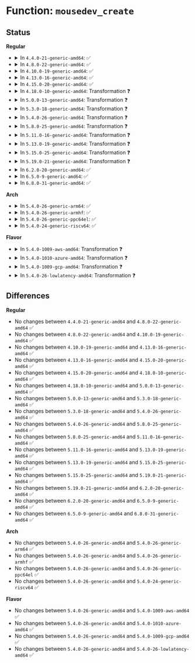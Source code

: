 # Function: <code>mousedev_create</code>

## Status
<b>Regular</b>
<ul>
<li>
<details>
<summary>In <code>4.4.0-21-generic-amd64</code>: ✅</summary>

```c
struct mousedev * mousedev_create(struct input_dev * dev, struct input_handler * handler, bool mixdev)
```

```json
{
  "name": "mousedev_create",
  "collision_type": "Unique Static",
  "inline_type": "No",
  "funcs": [
    {
      "addr": 18446744071585580112,
      "name": "mousedev_create",
      "external": false,
      "loc": "drivers/input/mousedev.c:840",
      "file": "drivers/input/mousedev.c",
      "inline": "seen, unknown",
      "caller_inline": [],
      "caller_func": [
        "drivers/input/mousedev.c:mousedev_connect"
      ]
    }
  ],
  "symbols": [
    {
      "addr": 18446744071585580112,
      "name": "mousedev_create",
      "section": ".text",
      "bind": "STB_LOCAL",
      "size": 868
    }
  ]
}
```
</details>
</li>
<li>
<details>
<summary>In <code>4.8.0-22-generic-amd64</code>: ✅</summary>

```c
struct mousedev * mousedev_create(struct input_dev * dev, struct input_handler * handler, bool mixdev)
```

```json
{
  "name": "mousedev_create",
  "collision_type": "Unique Static",
  "inline_type": "No",
  "funcs": [
    {
      "addr": 18446744071585974432,
      "name": "mousedev_create",
      "external": false,
      "loc": "drivers/input/mousedev.c:840",
      "file": "drivers/input/mousedev.c",
      "inline": "seen, unknown",
      "caller_inline": [],
      "caller_func": [
        "drivers/input/mousedev.c:mousedev_connect"
      ]
    }
  ],
  "symbols": [
    {
      "addr": 18446744071585974432,
      "name": "mousedev_create",
      "section": ".text",
      "bind": "STB_LOCAL",
      "size": 868
    }
  ]
}
```
</details>
</li>
<li>
<details>
<summary>In <code>4.10.0-19-generic-amd64</code>: ✅</summary>

```c
struct mousedev * mousedev_create(struct input_dev * dev, struct input_handler * handler, bool mixdev)
```

```json
{
  "name": "mousedev_create",
  "collision_type": "Unique Static",
  "inline_type": "No",
  "funcs": [
    {
      "addr": 18446744071586162752,
      "name": "mousedev_create",
      "external": false,
      "loc": "drivers/input/mousedev.c:840",
      "file": "drivers/input/mousedev.c",
      "inline": "seen, unknown",
      "caller_inline": [],
      "caller_func": [
        "drivers/input/mousedev.c:mousedev_connect"
      ]
    }
  ],
  "symbols": [
    {
      "addr": 18446744071586162752,
      "name": "mousedev_create",
      "section": ".text",
      "bind": "STB_LOCAL",
      "size": 868
    }
  ]
}
```
</details>
</li>
<li>
<details>
<summary>In <code>4.13.0-16-generic-amd64</code>: ✅</summary>

```c
struct mousedev * mousedev_create(struct input_dev * dev, struct input_handler * handler, bool mixdev)
```

```json
{
  "name": "mousedev_create",
  "collision_type": "Unique Static",
  "inline_type": "No",
  "funcs": [
    {
      "addr": 18446744071586251472,
      "name": "mousedev_create",
      "external": false,
      "loc": "drivers/input/mousedev.c:838",
      "file": "drivers/input/mousedev.c",
      "inline": "seen, unknown",
      "caller_inline": [],
      "caller_func": [
        "drivers/input/mousedev.c:mousedev_connect"
      ]
    }
  ],
  "symbols": [
    {
      "addr": 18446744071586251472,
      "name": "mousedev_create",
      "section": ".text",
      "bind": "STB_LOCAL",
      "size": 751
    }
  ]
}
```
</details>
</li>
<li>
<details>
<summary>In <code>4.15.0-20-generic-amd64</code>: ✅</summary>

```c
struct mousedev * mousedev_create(struct input_dev * dev, struct input_handler * handler, bool mixdev)
```

```json
{
  "name": "mousedev_create",
  "collision_type": "Unique Static",
  "inline_type": "No",
  "funcs": [
    {
      "addr": 18446744071586714960,
      "name": "mousedev_create",
      "external": false,
      "loc": "drivers/input/mousedev.c:844",
      "file": "drivers/input/mousedev.c",
      "inline": "seen, unknown",
      "caller_inline": [],
      "caller_func": [
        "drivers/input/mousedev.c:mousedev_connect"
      ]
    }
  ],
  "symbols": [
    {
      "addr": 18446744071586714960,
      "name": "mousedev_create",
      "section": ".text",
      "bind": "STB_LOCAL",
      "size": 751
    }
  ]
}
```
</details>
</li>
<li>
<details>
<summary>In <code>4.18.0-10-generic-amd64</code>: Transformation ❓</summary>

```c
struct mousedev * mousedev_create(struct input_dev * dev, struct input_handler * handler, bool mixdev)
```

```json
{
  "name": "mousedev_create",
  "collision_type": "Unique Static",
  "inline_type": "No",
  "funcs": [
    {
      "addr": 0,
      "name": "mousedev_create",
      "external": false,
      "loc": "drivers/input/mousedev.c:844",
      "file": "drivers/input/mousedev.c",
      "inline": "seen, unknown",
      "caller_inline": [],
      "caller_func": [
        "drivers/input/mousedev.c:mousedev_init",
        "drivers/input/mousedev.c:mousedev_connect"
      ]
    }
  ],
  "symbols": [
    {
      "addr": 18446744071586981952,
      "name": "mousedev_create",
      "section": ".text",
      "bind": "STB_LOCAL",
      "size": 722
    },
    {
      "addr": 18446744071586983182,
      "name": "mousedev_create.cold.11",
      "section": ".text",
      "bind": "STB_LOCAL",
      "size": 44
    }
  ]
}
```
</details>
</li>
<li>
<details>
<summary>In <code>5.0.0-13-generic-amd64</code>: Transformation ❓</summary>

```c
struct mousedev * mousedev_create(struct input_dev * dev, struct input_handler * handler, bool mixdev)
```

```json
{
  "name": "mousedev_create",
  "collision_type": "Unique Static",
  "inline_type": "No",
  "funcs": [
    {
      "addr": 0,
      "name": "mousedev_create",
      "external": false,
      "loc": "drivers/input/mousedev.c:845",
      "file": "drivers/input/mousedev.c",
      "inline": "seen, unknown",
      "caller_inline": [],
      "caller_func": [
        "drivers/input/mousedev.c:mousedev_init",
        "drivers/input/mousedev.c:mousedev_connect"
      ]
    }
  ],
  "symbols": [
    {
      "addr": 18446744071587142784,
      "name": "mousedev_create",
      "section": ".text",
      "bind": "STB_LOCAL",
      "size": 724
    },
    {
      "addr": 18446744071587144364,
      "name": "mousedev_create.cold.12",
      "section": ".text",
      "bind": "STB_LOCAL",
      "size": 44
    }
  ]
}
```
</details>
</li>
<li>
<details>
<summary>In <code>5.3.0-18-generic-amd64</code>: Transformation ❓</summary>

```c
struct mousedev * mousedev_create(struct input_dev * dev, struct input_handler * handler, bool mixdev)
```

```json
{
  "name": "mousedev_create",
  "collision_type": "Unique Static",
  "inline_type": "No",
  "funcs": [
    {
      "addr": 0,
      "name": "mousedev_create",
      "external": false,
      "loc": "drivers/input/mousedev.c:842",
      "file": "drivers/input/mousedev.c",
      "inline": "seen, unknown",
      "caller_inline": [],
      "caller_func": [
        "drivers/input/mousedev.c:mousedev_init",
        "drivers/input/mousedev.c:mousedev_connect"
      ]
    }
  ],
  "symbols": [
    {
      "addr": 18446744071587406304,
      "name": "mousedev_create",
      "section": ".text",
      "bind": "STB_LOCAL",
      "size": 724
    },
    {
      "addr": 18446744071587409332,
      "name": "mousedev_create.cold",
      "section": ".text",
      "bind": "STB_LOCAL",
      "size": 44
    }
  ]
}
```
</details>
</li>
<li>
<details>
<summary>In <code>5.4.0-26-generic-amd64</code>: Transformation ❓</summary>

```c
struct mousedev * mousedev_create(struct input_dev * dev, struct input_handler * handler, bool mixdev)
```

```json
{
  "name": "mousedev_create",
  "collision_type": "Unique Static",
  "inline_type": "No",
  "funcs": [
    {
      "addr": 0,
      "name": "mousedev_create",
      "external": false,
      "loc": "drivers/input/mousedev.c:842",
      "file": "drivers/input/mousedev.c",
      "inline": "seen, unknown",
      "caller_inline": [],
      "caller_func": [
        "drivers/input/mousedev.c:mousedev_init",
        "drivers/input/mousedev.c:mousedev_connect"
      ]
    }
  ],
  "symbols": [
    {
      "addr": 18446744071587609456,
      "name": "mousedev_create",
      "section": ".text",
      "bind": "STB_LOCAL",
      "size": 724
    },
    {
      "addr": 18446744071587612484,
      "name": "mousedev_create.cold",
      "section": ".text",
      "bind": "STB_LOCAL",
      "size": 44
    }
  ]
}
```
</details>
</li>
<li>
<details>
<summary>In <code>5.8.0-25-generic-amd64</code>: Transformation ❓</summary>

```c
struct mousedev * mousedev_create(struct input_dev * dev, struct input_handler * handler, bool mixdev)
```

```json
{
  "name": "mousedev_create",
  "collision_type": "Unique Static",
  "inline_type": "No",
  "funcs": [
    {
      "addr": 0,
      "name": "mousedev_create",
      "external": false,
      "loc": "drivers/input/mousedev.c:842",
      "file": "drivers/input/mousedev.c",
      "inline": "seen, unknown",
      "caller_inline": [],
      "caller_func": [
        "drivers/input/mousedev.c:mousedev_init",
        "drivers/input/mousedev.c:mousedev_connect"
      ]
    }
  ],
  "symbols": [
    {
      "addr": 18446744071588472592,
      "name": "mousedev_create",
      "section": ".text",
      "bind": "STB_LOCAL",
      "size": 724
    },
    {
      "addr": 18446744071588476045,
      "name": "mousedev_create.cold",
      "section": ".text",
      "bind": "STB_LOCAL",
      "size": 44
    }
  ]
}
```
</details>
</li>
<li>
<details>
<summary>In <code>5.11.0-16-generic-amd64</code>: Transformation ❓</summary>

```c
struct mousedev * mousedev_create(struct input_dev * dev, struct input_handler * handler, bool mixdev)
```

```json
{
  "name": "mousedev_create",
  "collision_type": "Unique Static",
  "inline_type": "No",
  "funcs": [
    {
      "addr": 0,
      "name": "mousedev_create",
      "external": false,
      "loc": "drivers/input/mousedev.c:842",
      "file": "drivers/input/mousedev.c",
      "inline": "seen, unknown",
      "caller_inline": [],
      "caller_func": [
        "drivers/input/mousedev.c:mousedev_init",
        "drivers/input/mousedev.c:mousedev_connect"
      ]
    }
  ],
  "symbols": [
    {
      "addr": 18446744071588502192,
      "name": "mousedev_create",
      "section": ".text",
      "bind": "STB_LOCAL",
      "size": 724
    },
    {
      "addr": 18446744071591572651,
      "name": "mousedev_create.cold",
      "section": ".text",
      "bind": "STB_LOCAL",
      "size": 44
    }
  ]
}
```
</details>
</li>
<li>
<details>
<summary>In <code>5.13.0-19-generic-amd64</code>: Transformation ❓</summary>

```c
struct mousedev * mousedev_create(struct input_dev * dev, struct input_handler * handler, bool mixdev)
```

```json
{
  "name": "mousedev_create",
  "collision_type": "Unique Static",
  "inline_type": "No",
  "funcs": [
    {
      "addr": 0,
      "name": "mousedev_create",
      "external": false,
      "loc": "drivers/input/mousedev.c:842",
      "file": "drivers/input/mousedev.c",
      "inline": "seen, unknown",
      "caller_inline": [],
      "caller_func": [
        "drivers/input/mousedev.c:mousedev_init",
        "drivers/input/mousedev.c:mousedev_connect"
      ]
    }
  ],
  "symbols": [
    {
      "addr": 18446744071588386896,
      "name": "mousedev_create",
      "section": ".text",
      "bind": "STB_LOCAL",
      "size": 710
    },
    {
      "addr": 18446744071591515521,
      "name": "mousedev_create.cold",
      "section": ".text",
      "bind": "STB_LOCAL",
      "size": 44
    }
  ]
}
```
</details>
</li>
<li>
<details>
<summary>In <code>5.15.0-25-generic-amd64</code>: Transformation ❓</summary>

```c
struct mousedev * mousedev_create(struct input_dev * dev, struct input_handler * handler, bool mixdev)
```

```json
{
  "name": "mousedev_create",
  "collision_type": "Unique Static",
  "inline_type": "No",
  "funcs": [
    {
      "addr": 0,
      "name": "mousedev_create",
      "external": false,
      "loc": "drivers/input/mousedev.c:842",
      "file": "drivers/input/mousedev.c",
      "inline": "seen, unknown",
      "caller_inline": [],
      "caller_func": [
        "drivers/input/mousedev.c:mousedev_init",
        "drivers/input/mousedev.c:mousedev_connect"
      ]
    }
  ],
  "symbols": [
    {
      "addr": 18446744071589051488,
      "name": "mousedev_create",
      "section": ".text",
      "bind": "STB_LOCAL",
      "size": 710
    },
    {
      "addr": 18446744071592621535,
      "name": "mousedev_create.cold",
      "section": ".text",
      "bind": "STB_LOCAL",
      "size": 44
    }
  ]
}
```
</details>
</li>
<li>
<details>
<summary>In <code>5.19.0-21-generic-amd64</code>: Transformation ❓</summary>

```c
struct mousedev * mousedev_create(struct input_dev * dev, struct input_handler * handler, bool mixdev)
```

```json
{
  "name": "mousedev_create",
  "collision_type": "Unique Static",
  "inline_type": "No",
  "funcs": [
    {
      "addr": 0,
      "name": "mousedev_create",
      "external": false,
      "loc": "drivers/input/mousedev.c:842",
      "file": "drivers/input/mousedev.c",
      "inline": "seen, unknown",
      "caller_inline": [],
      "caller_func": [
        "drivers/input/mousedev.c:mousedev_init",
        "drivers/input/mousedev.c:mousedev_connect"
      ]
    }
  ],
  "symbols": [
    {
      "addr": 18446744071590494048,
      "name": "mousedev_create",
      "section": ".text",
      "bind": "STB_LOCAL",
      "size": 711
    },
    {
      "addr": 18446744071594505423,
      "name": "mousedev_create.cold",
      "section": ".text",
      "bind": "STB_LOCAL",
      "size": 44
    }
  ]
}
```
</details>
</li>
<li>
<details>
<summary>In <code>6.2.0-20-generic-amd64</code>: ✅</summary>

```c
struct mousedev * mousedev_create(struct input_dev * dev, struct input_handler * handler, bool mixdev)
```

```json
{
  "name": "mousedev_create",
  "collision_type": "Unique Static",
  "inline_type": "No",
  "funcs": [
    {
      "addr": 18446744071592140208,
      "name": "mousedev_create",
      "external": false,
      "loc": "drivers/input/mousedev.c:842",
      "file": "drivers/input/mousedev.c",
      "inline": "seen, unknown",
      "caller_inline": [],
      "caller_func": [
        "drivers/input/mousedev.c:mousedev_init",
        "drivers/input/mousedev.c:mousedev_connect"
      ]
    }
  ],
  "symbols": [
    {
      "addr": 18446744071592140208,
      "name": "mousedev_create",
      "section": ".text",
      "bind": "STB_LOCAL",
      "size": 755
    }
  ]
}
```
</details>
</li>
<li>
<details>
<summary>In <code>6.5.0-9-generic-amd64</code>: ✅</summary>

```c
struct mousedev * mousedev_create(struct input_dev * dev, struct input_handler * handler, bool mixdev)
```

```json
{
  "name": "mousedev_create",
  "collision_type": "Unique Static",
  "inline_type": "No",
  "funcs": [
    {
      "addr": 18446744071592563616,
      "name": "mousedev_create",
      "external": false,
      "loc": "drivers/input/mousedev.c:842",
      "file": "drivers/input/mousedev.c",
      "inline": "seen, unknown",
      "caller_inline": [],
      "caller_func": [
        "drivers/input/mousedev.c:mousedev_init",
        "drivers/input/mousedev.c:mousedev_connect"
      ]
    }
  ],
  "symbols": [
    {
      "addr": 18446744071592563616,
      "name": "mousedev_create",
      "section": ".text",
      "bind": "STB_LOCAL",
      "size": 762
    }
  ]
}
```
</details>
</li>
<li>
<details>
<summary>In <code>6.8.0-31-generic-amd64</code>: ✅</summary>

```c
struct mousedev * mousedev_create(struct input_dev * dev, struct input_handler * handler, bool mixdev)
```

```json
{
  "name": "mousedev_create",
  "collision_type": "Unique Static",
  "inline_type": "No",
  "funcs": [
    {
      "addr": 18446744071593308144,
      "name": "mousedev_create",
      "external": false,
      "loc": "drivers/input/mousedev.c:842",
      "file": "drivers/input/mousedev.c",
      "inline": "seen, unknown",
      "caller_inline": [],
      "caller_func": [
        "drivers/input/mousedev.c:mousedev_init",
        "drivers/input/mousedev.c:mousedev_connect"
      ]
    }
  ],
  "symbols": [
    {
      "addr": 18446744071593308144,
      "name": "mousedev_create",
      "section": ".text",
      "bind": "STB_LOCAL",
      "size": 809
    }
  ]
}
```
</details>
</li>
</ul>
<b>Arch</b>
<ul>
<li>
<details>
<summary>In <code>5.4.0-26-generic-arm64</code>: ✅</summary>

```c
struct mousedev * mousedev_create(struct input_dev * dev, struct input_handler * handler, bool mixdev)
```

```json
{
  "name": "mousedev_create",
  "collision_type": "Unique Static",
  "inline_type": "No",
  "funcs": [
    {
      "addr": 18446603336500756592,
      "name": "mousedev_create",
      "external": false,
      "loc": "drivers/input/mousedev.c:842",
      "file": "drivers/input/mousedev.c",
      "inline": "seen, unknown",
      "caller_inline": [],
      "caller_func": [
        "drivers/input/mousedev.c:mousedev_init",
        "drivers/input/mousedev.c:mousedev_connect"
      ]
    }
  ],
  "symbols": [
    {
      "addr": 18446603336500756592,
      "name": "mousedev_create",
      "section": ".text",
      "bind": "STB_LOCAL",
      "size": 784
    }
  ]
}
```
</details>
</li>
<li>
<details>
<summary>In <code>5.4.0-26-generic-armhf</code>: ✅</summary>

```c
struct mousedev * mousedev_create(struct input_dev * dev, struct input_handler * handler, bool mixdev)
```

```json
{
  "name": "mousedev_create",
  "collision_type": "Unique Static",
  "inline_type": "No",
  "funcs": [
    {
      "addr": 3233273716,
      "name": "mousedev_create",
      "external": false,
      "loc": "drivers/input/mousedev.c:842",
      "file": "drivers/input/mousedev.c",
      "inline": "seen, unknown",
      "caller_inline": [],
      "caller_func": [
        "drivers/input/mousedev.c:mousedev_init",
        "drivers/input/mousedev.c:mousedev_connect"
      ]
    }
  ],
  "symbols": [
    {
      "addr": 3233273716,
      "name": "mousedev_create",
      "section": ".text",
      "bind": "STB_LOCAL",
      "size": 752
    }
  ]
}
```
</details>
</li>
<li>
<details>
<summary>In <code>5.4.0-26-generic-ppc64el</code>: ✅</summary>

```c
struct mousedev * mousedev_create(struct input_dev * dev, struct input_handler * handler, bool mixdev)
```

```json
{
  "name": "mousedev_create",
  "collision_type": "Unique Static",
  "inline_type": "No",
  "funcs": [
    {
      "addr": 13835058055294211648,
      "name": "mousedev_create",
      "external": false,
      "loc": "drivers/input/mousedev.c:842",
      "file": "drivers/input/mousedev.c",
      "inline": "seen, unknown",
      "caller_inline": [],
      "caller_func": [
        "drivers/input/mousedev.c:mousedev_init",
        "drivers/input/mousedev.c:mousedev_connect"
      ]
    }
  ],
  "symbols": [
    {
      "addr": 13835058055294211648,
      "name": "mousedev_create",
      "section": ".text",
      "bind": "STB_LOCAL",
      "size": 988
    }
  ]
}
```
</details>
</li>
<li>
<details>
<summary>In <code>5.4.0-24-generic-riscv64</code>: ✅</summary>

```c
struct mousedev * mousedev_create(struct input_dev * dev, struct input_handler * handler, bool mixdev)
```

```json
{
  "name": "mousedev_create",
  "collision_type": "Unique Static",
  "inline_type": "No",
  "funcs": [
    {
      "addr": 18446743936277596106,
      "name": "mousedev_create",
      "external": false,
      "loc": "drivers/input/mousedev.c:842",
      "file": "drivers/input/mousedev.c",
      "inline": "seen, unknown",
      "caller_inline": [],
      "caller_func": [
        "drivers/input/mousedev.c:mousedev_init",
        "drivers/input/mousedev.c:mousedev_connect"
      ]
    }
  ],
  "symbols": [
    {
      "addr": 18446743936277596106,
      "name": "mousedev_create",
      "section": ".text",
      "bind": "STB_LOCAL",
      "size": 708
    }
  ]
}
```
</details>
</li>
</ul>
<b>Flavor</b>
<ul>
<li>
<details>
<summary>In <code>5.4.0-1009-aws-amd64</code>: Transformation ❓</summary>

```c
struct mousedev * mousedev_create(struct input_dev * dev, struct input_handler * handler, bool mixdev)
```

```json
{
  "name": "mousedev_create",
  "collision_type": "Unique Static",
  "inline_type": "No",
  "funcs": [
    {
      "addr": 0,
      "name": "mousedev_create",
      "external": false,
      "loc": "drivers/input/mousedev.c:842",
      "file": "drivers/input/mousedev.c",
      "inline": "seen, unknown",
      "caller_inline": [],
      "caller_func": [
        "drivers/input/mousedev.c:mousedev_init",
        "drivers/input/mousedev.c:mousedev_connect"
      ]
    }
  ],
  "symbols": [
    {
      "addr": 18446744071587302272,
      "name": "mousedev_create",
      "section": ".text",
      "bind": "STB_LOCAL",
      "size": 724
    },
    {
      "addr": 18446744071587305300,
      "name": "mousedev_create.cold",
      "section": ".text",
      "bind": "STB_LOCAL",
      "size": 44
    }
  ]
}
```
</details>
</li>
<li>
<details>
<summary>In <code>5.4.0-1010-azure-amd64</code>: Transformation ❓</summary>

```c
struct mousedev * mousedev_create(struct input_dev * dev, struct input_handler * handler, bool mixdev)
```

```json
{
  "name": "mousedev_create",
  "collision_type": "Unique Static",
  "inline_type": "No",
  "funcs": [
    {
      "addr": 0,
      "name": "mousedev_create",
      "external": false,
      "loc": "drivers/input/mousedev.c:842",
      "file": "drivers/input/mousedev.c",
      "inline": "seen, unknown",
      "caller_inline": [],
      "caller_func": [
        "drivers/input/mousedev.c:mousedev_init",
        "drivers/input/mousedev.c:mousedev_connect"
      ]
    }
  ],
  "symbols": [
    {
      "addr": 18446744071587070656,
      "name": "mousedev_create",
      "section": ".text",
      "bind": "STB_LOCAL",
      "size": 724
    },
    {
      "addr": 18446744071587073684,
      "name": "mousedev_create.cold",
      "section": ".text",
      "bind": "STB_LOCAL",
      "size": 44
    }
  ]
}
```
</details>
</li>
<li>
<details>
<summary>In <code>5.4.0-1009-gcp-amd64</code>: Transformation ❓</summary>

```c
struct mousedev * mousedev_create(struct input_dev * dev, struct input_handler * handler, bool mixdev)
```

```json
{
  "name": "mousedev_create",
  "collision_type": "Unique Static",
  "inline_type": "No",
  "funcs": [
    {
      "addr": 0,
      "name": "mousedev_create",
      "external": false,
      "loc": "drivers/input/mousedev.c:842",
      "file": "drivers/input/mousedev.c",
      "inline": "seen, unknown",
      "caller_inline": [],
      "caller_func": [
        "drivers/input/mousedev.c:mousedev_init",
        "drivers/input/mousedev.c:mousedev_connect"
      ]
    }
  ],
  "symbols": [
    {
      "addr": 18446744071587560704,
      "name": "mousedev_create",
      "section": ".text",
      "bind": "STB_LOCAL",
      "size": 724
    },
    {
      "addr": 18446744071587563732,
      "name": "mousedev_create.cold",
      "section": ".text",
      "bind": "STB_LOCAL",
      "size": 44
    }
  ]
}
```
</details>
</li>
<li>
<details>
<summary>In <code>5.4.0-26-lowlatency-amd64</code>: Transformation ❓</summary>

```c
struct mousedev * mousedev_create(struct input_dev * dev, struct input_handler * handler, bool mixdev)
```

```json
{
  "name": "mousedev_create",
  "collision_type": "Unique Static",
  "inline_type": "No",
  "funcs": [
    {
      "addr": 0,
      "name": "mousedev_create",
      "external": false,
      "loc": "drivers/input/mousedev.c:842",
      "file": "drivers/input/mousedev.c",
      "inline": "seen, unknown",
      "caller_inline": [],
      "caller_func": [
        "drivers/input/mousedev.c:mousedev_init",
        "drivers/input/mousedev.c:mousedev_connect"
      ]
    }
  ],
  "symbols": [
    {
      "addr": 18446744071587672288,
      "name": "mousedev_create",
      "section": ".text",
      "bind": "STB_LOCAL",
      "size": 724
    },
    {
      "addr": 18446744071587674708,
      "name": "mousedev_create.cold",
      "section": ".text",
      "bind": "STB_LOCAL",
      "size": 44
    }
  ]
}
```
</details>
</li>
</ul>

## Differences
<b>Regular</b>
<ul>
<li>
No changes between <code>4.4.0-21-generic-amd64</code> and <code>4.8.0-22-generic-amd64</code> ✅
</li>
<li>
No changes between <code>4.8.0-22-generic-amd64</code> and <code>4.10.0-19-generic-amd64</code> ✅
</li>
<li>
No changes between <code>4.10.0-19-generic-amd64</code> and <code>4.13.0-16-generic-amd64</code> ✅
</li>
<li>
No changes between <code>4.13.0-16-generic-amd64</code> and <code>4.15.0-20-generic-amd64</code> ✅
</li>
<li>
No changes between <code>4.15.0-20-generic-amd64</code> and <code>4.18.0-10-generic-amd64</code> ✅
</li>
<li>
No changes between <code>4.18.0-10-generic-amd64</code> and <code>5.0.0-13-generic-amd64</code> ✅
</li>
<li>
No changes between <code>5.0.0-13-generic-amd64</code> and <code>5.3.0-18-generic-amd64</code> ✅
</li>
<li>
No changes between <code>5.3.0-18-generic-amd64</code> and <code>5.4.0-26-generic-amd64</code> ✅
</li>
<li>
No changes between <code>5.4.0-26-generic-amd64</code> and <code>5.8.0-25-generic-amd64</code> ✅
</li>
<li>
No changes between <code>5.8.0-25-generic-amd64</code> and <code>5.11.0-16-generic-amd64</code> ✅
</li>
<li>
No changes between <code>5.11.0-16-generic-amd64</code> and <code>5.13.0-19-generic-amd64</code> ✅
</li>
<li>
No changes between <code>5.13.0-19-generic-amd64</code> and <code>5.15.0-25-generic-amd64</code> ✅
</li>
<li>
No changes between <code>5.15.0-25-generic-amd64</code> and <code>5.19.0-21-generic-amd64</code> ✅
</li>
<li>
No changes between <code>5.19.0-21-generic-amd64</code> and <code>6.2.0-20-generic-amd64</code> ✅
</li>
<li>
No changes between <code>6.2.0-20-generic-amd64</code> and <code>6.5.0-9-generic-amd64</code> ✅
</li>
<li>
No changes between <code>6.5.0-9-generic-amd64</code> and <code>6.8.0-31-generic-amd64</code> ✅
</li>
</ul>
<b>Arch</b>
<ul>
<li>
No changes between <code>5.4.0-26-generic-amd64</code> and <code>5.4.0-26-generic-arm64</code> ✅
</li>
<li>
No changes between <code>5.4.0-26-generic-amd64</code> and <code>5.4.0-26-generic-armhf</code> ✅
</li>
<li>
No changes between <code>5.4.0-26-generic-amd64</code> and <code>5.4.0-26-generic-ppc64el</code> ✅
</li>
<li>
No changes between <code>5.4.0-26-generic-amd64</code> and <code>5.4.0-24-generic-riscv64</code> ✅
</li>
</ul>
<b>Flavor</b>
<ul>
<li>
No changes between <code>5.4.0-26-generic-amd64</code> and <code>5.4.0-1009-aws-amd64</code> ✅
</li>
<li>
No changes between <code>5.4.0-26-generic-amd64</code> and <code>5.4.0-1010-azure-amd64</code> ✅
</li>
<li>
No changes between <code>5.4.0-26-generic-amd64</code> and <code>5.4.0-1009-gcp-amd64</code> ✅
</li>
<li>
No changes between <code>5.4.0-26-generic-amd64</code> and <code>5.4.0-26-lowlatency-amd64</code> ✅
</li>
</ul>
